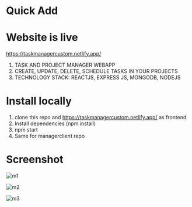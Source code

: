 # Quick Add

# Website is live

https://taskmanagercustom.netlify.app/

1. TASK AND PROJECT MANAGER WEBAPP
2. CREATE, UPDATE, DELETE, SCHEDULE TASKS IN YOUR
   PROJECTS
3. TECHNOLOGY STACK: REACTJS, EXPRESS JS, MONGODB,
   NODEJS

# Install locally

1. clone this repo and https://taskmanagercustom.netlify.app/ as frontend
2. Install dependencies (npm install)
3. npm start
4. Same for managerclient repo

# Screenshot

![m1](https://user-images.githubusercontent.com/89345567/213673854-0804b5c2-117d-4035-baa4-bbb1f123a13a.JPG)

![m2](https://user-images.githubusercontent.com/89345567/213673888-24dfc13c-3571-4f18-a990-4c4f60a26c3b.JPG)

![m3](https://user-images.githubusercontent.com/89345567/213673906-b7ee3072-5e0c-4b57-a617-3dde67332126.JPG)

